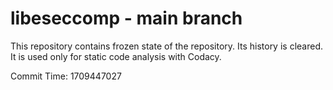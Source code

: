 # libeseccomp - main branch

This repository contains frozen state of the repository.
Its history is cleared. It is used only for static code
analysis with Codacy.

Commit Time: 1709447027
